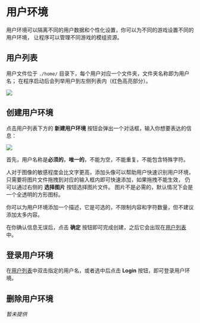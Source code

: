 # 用户环境

用户环境可以隔离不同的用户数据和个性化设置，你可以为不同的游戏设置不同的用户环境，
让程序可以管理不同游戏的模组资源。

## 用户列表

用户文件位于 `./home/` 目录下，每个用户对应一个文件夹，文件夹名称即为用户名；
在程序启动后会列举用户到左侧列表内（红色高亮部分）。

![](/static/image/81f5ab8b.png)


## 创建用户环境

点击用户列表下方的 **新建用户环境** 按钮会弹出一个对话框，输入你想要表达的信息：

![](/static/image/1fd660ec.png)

首先，用户名称是**必须的**，**唯一的**，不能为空，不能重复，不能包含特殊字符。

人对于图像的敏感程度会比文字更高，添加头像可以帮助用户快速识别用户环境，
只需要将图片文件拖拽到对应的输入框内即可快速添加，如果拖拽不能生效，
仍可以通过右侧的 **选择图片** 按钮选择图片文件。
图片不是必需的，默认情况下会是一个全透明的方形图标。

你可以为用户环境添加一个描述，它是可选的，不限制内容和字符数量，但不建议添加太多内容。

在你确认信息无误后，点击 **确定** 按钮即可完成创建，之后它会出现在[用户列表](#用户列表)中。


## 登录用户环境

在[用户列表](#用户列表)中双击指定的用户名，或者选中后点击 **Login** 按钮，即可登录用户环境。


## 删除用户环境

_暂未提供_
